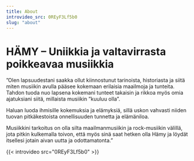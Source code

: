 ```yaml
---
title: About
introvideo_src: 0REyF3Lf5b0
slug: "about"
---
```

# HÄMY – Uniikkia ja valtavirrasta poikkeavaa musiikkia

”Olen lapsuudestani saakka ollut kiinnostunut tarinoista, historiasta ja siitä miten musiikin avulla pääsee kokemaan erilaisia maailmoja ja tunteita. Tahdon tuoda nuo lapsena kokemani tunteet takaisin ja rikkoa myös omia ajatuksiani siitä, millaista musiikin ”kuuluu olla”.

Haluan luoda ihmisille kokemuksia ja elämyksiä, sillä uskon vahvasti niiden tuovan pitkäkestoista onnellisuuden tunnetta ja elämäniloa. 

Musiikkini tarkoitus on olla silta maailmanmusiikin ja rock-musiikin välillä, jota pitkin kulkemalla toivon, että myös sinä saat hetken olla Hämy ja löydät itsellesi jotain aivan uutta ja odottamatonta.” 

{{< introvideo src="0REyF3Lf5b0" >}}
